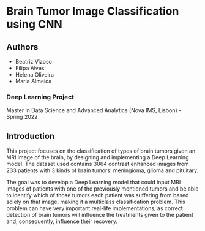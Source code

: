 # Brain Tumor Image Classification using CNN


## Authors
- Beatriz Vizoso
- Filipa Alves
- Helena Oliveira
- Maria Almeida

### Deep Learning Project
Master in Data Science and Advanced Analytics (Nova IMS, Lisbon) - Spring 2022

## Introduction
This project focuses on the classification of types of brain tumors given an MRI image of the brain, by designing and implementing a Deep Learning model. The dataset used contains 3064 contrast enhanced images from 233 patients with 3 kinds of brain tumors: meningioma, glioma and pituitary.

The goal was to develop a Deep Learning model that could input MRI images of patients with one of the previously mentioned tumors and be able to identify which of those tumors each patient was suffering from based solely on that image, making it a multiclass classification problem. This problem can have very important real-life implementations, as correct detection of brain tumors will influence the treatments given to the patient and, consequently, influence their recovery.
